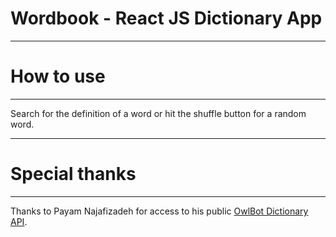 # Wordbook - React JS Dictionary App

---

# How to use

---

Search for the definition of a word or hit the shuffle button for a random word.

---

# Special thanks

---

Thanks to Payam Najafizadeh for access to his public [OwlBot Dictionary API](https://owlbot.info).
